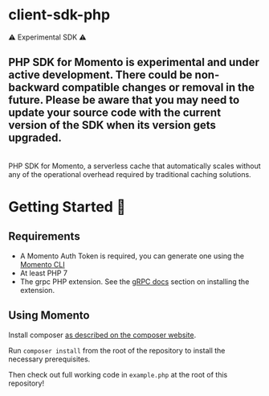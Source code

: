 # client-sdk-php

:warning: Experimental SDK :warning:

PHP SDK for Momento is experimental and under active development. There could be non-backward compatible changes or
removal in the future. Please be aware that you may need to update your source code with the current version of the SDK
when its version gets upgraded.
---

<br />
PHP SDK for Momento, a serverless cache that automatically scales without any of the operational overhead required by
traditional caching solutions.

<br/>

# Getting Started :running:

## Requirements

- A Momento Auth Token is required, you can generate one using the [Momento CLI](https://github.com/momentohq/momento-cli)
- At least PHP 7
- The grpc PHP extension. See the [gRPC docs](https://github.com/grpc/grpc/blob/v1.46.3/src/php/README.md) section on installing the extension.

## Using Momento

Install composer [as described on the composer website](https://getcomposer.org/doc/00-intro.md).

Run `composer install` from the root of the repository to install the necessary prerequisites.

Then check out full working code in `example.php` at the root of this repository!

